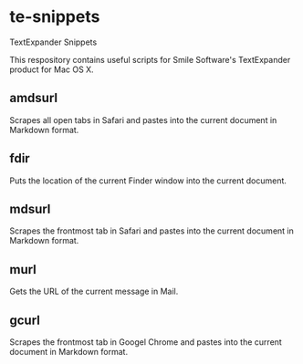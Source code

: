 te-snippets
===========

TextExpander Snippets

This respository contains useful scripts for Smile Software's TextExpander product for Mac OS X.

## amdsurl

Scrapes all open tabs in Safari and pastes into the current document in Markdown format.

## fdir

Puts the location of the current Finder window into the current document.

## mdsurl

Scrapes the frontmost tab in Safari and pastes into the current document in Markdown format.

## murl

Gets the URL of the current message in Mail.

## gcurl

Scrapes the frontmost tab in Googel Chrome and pastes into the current document in Markdown format.

